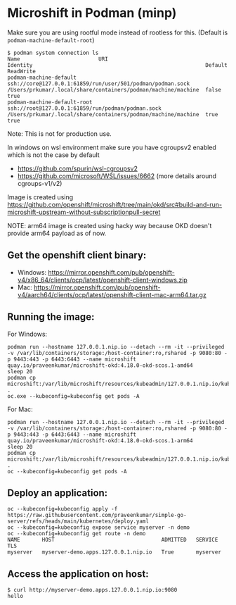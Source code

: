 Microshift in Podman (minp)
==========================

Make sure you are using rootful mode instead of rootless for this. (Default is `podman-machine-default-root`)
```
$ podman system connection ls
Name                         URI                                                         Identity                                                       Default     ReadWrite
podman-machine-default       ssh://core@127.0.0.1:61859/run/user/501/podman/podman.sock  /Users/prkumar/.local/share/containers/podman/machine/machine  false       true
podman-machine-default-root  ssh://root@127.0.0.1:61859/run/podman/podman.sock           /Users/prkumar/.local/share/containers/podman/machine/machine  true        true
```

Note: This is not for production use.

In windows on wsl environment make sure you have cgroupsv2 enabled which is not the case by default 
 - https://github.com/spurin/wsl-cgroupsv2
 - https://github.com/microsoft/WSL/issues/6662 (more details around cgroups-v1/v2)

Image is created using https://github.com/openshift/microshift/tree/main/okd/src#build-and-run-microshift-upstream-without-subscriptionpull-secret

NOTE: arm64 image is created using hacky way because OKD doesn't provide arm64 payload as of now.

Get the openshift client binary:
------------------------------
- Windows: https://mirror.openshift.com/pub/openshift-v4/x86_64/clients/ocp/latest/openshift-client-windows.zip
- Mac: https://mirror.openshift.com/pub/openshift-v4/aarch64/clients/ocp/latest/openshift-client-mac-arm64.tar.gz


Running the image:
----------------

For Windows:
```
podman run --hostname 127.0.0.1.nip.io --detach --rm -it --privileged -v /var/lib/containers/storage:/host-container:ro,rshared -p 9080:80 -p 9443:443 -p 6443:6443 --name microshift quay.io/praveenkumar/microshift-okd:4.18.0-okd-scos.1-amd64
sleep 20
podman cp microshift:/var/lib/microshift/resources/kubeadmin/127.0.0.1.nip.io/kubeconfig .
oc.exe --kubeconfig=kubeconfig get pods -A
```

For Mac:
```
podman run --hostname 127.0.0.1.nip.io --detach --rm -it --privileged -v /var/lib/containers/storage:/host-container:ro,rshared -p 9080:80 -p 9443:443 -p 6443:6443 --name microshift quay.io/praveenkumar/microshift-okd:4.18.0-okd-scos.1-arm64
sleep 20
podman cp microshift:/var/lib/microshift/resources/kubeadmin/127.0.0.1.nip.io/kubeconfig .
oc --kubeconfig=kubeconfig get pods -A
```

Deploy an application:
---------------------
```
oc --kubeconfig=kubeconfig apply -f https://raw.githubusercontent.com/praveenkumar/simple-go-server/refs/heads/main/kubernetes/deploy.yaml
oc --kubeconfig=kubeconfig expose service myserver -n demo
oc --kubeconfig=kubeconfig get route -n demo
NAME       HOST                                  ADMITTED   SERVICE    TLS
myserver   myserver-demo.apps.127.0.0.1.nip.io   True       myserver
```

Access the application on host:
------------------------------
```
$ curl http://myserver-demo.apps.127.0.0.1.nip.io:9080
hello
```

